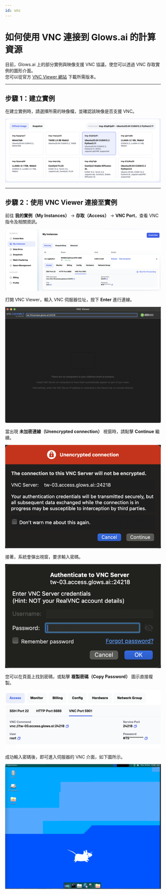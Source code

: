 ```yaml
---
id: vnc
---
```


# 如何使用 VNC 連接到 Glows.ai 的計算資源

目前，Glows.ai 上的部分實例與映像支援 VNC 協議，使您可以透過 VNC 存取實例的圖形介面。  
您可以從官方 [VNC Viewer 網站](https://www.realvnc.com/en/) 下載所需版本。

---

## **步驟 1：建立實例**

在建立實例時，請選擇所需的映像檔，並確認該映像是否支援 VNC。

![建立實例](../../../../../docs/tutorials-images/03.VNC/01.CreateAnInstance.PNG)

---

## **步驟 2：使用 VNC Viewer 連接至實例**

前往 **我的實例（My Instances）** → **存取（Access）** → **VNC Port**，查看 VNC 指令及相關資訊。

![VNC 連接埠](../../../../../docs/tutorials-images/03.VNC/02.VNCPort.PNG)

打開 VNC Viewer，輸入 VNC 伺服器位址，按下 **Enter** 進行連線。

![連接](../../../../../docs/tutorials-images/03.VNC/03.Connect.PNG)

當出現 **未加密連線（Unencrypted connection）** 視窗時，請點擊 **Continue** 繼續。

![繼續](../../../../../docs/tutorials-images/03.VNC/04.Continue.PNG)

接著，系統會彈出視窗，要求輸入密碼。

![輸入密碼](../../../../../docs/tutorials-images/03.VNC/05.Password.png)

您可以在頁面上找到密碼，或點擊 **複製密碼（Copy Password）** 圖示直接複製。

![複製密碼](../../../../../docs/tutorials-images/03.VNC/06.CopyPassword.png)

成功輸入密碼後，即可進入伺服器的 VNC 介面，如下圖所示。

![VNC 介面](../../../../../docs/tutorials-images/03.VNC/07.VNCInterface.png)
